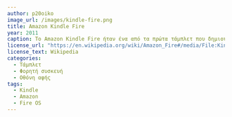 ```yaml
---
author: p20oiko
image_url: /images/kindle-fire.png
title: Amazon Kindle Fire
year: 2011
caption: Το Amazon Kindle Fire ήταν ένα από τα πρώτα τάμπλετ που δημιουργήθηκαν από την εταιρία Amazon. Το λειτουργικό σύστημα Fire OS που διέθεταν ήταν βασισμένο σε Android, γεγονός που έκανε ακόμη περισσότερο προσιτή την συγκεκριμένη συσκευή για τον μέσο χρήστη λόγω της απλής δομής του software.
license_url: "https://en.wikipedia.org/wiki/Amazon_Fire#/media/File:Kindle_Fire_web_browser_05_2012_1430.JPG" 
license_text: Wikipedia 
categories:
  - Τάμπλετ
  - Φορητή συσκευή
  - Οθόνη αφής
tags:
  - Kindle
  - Amazon
  - Fire OS
---
```

